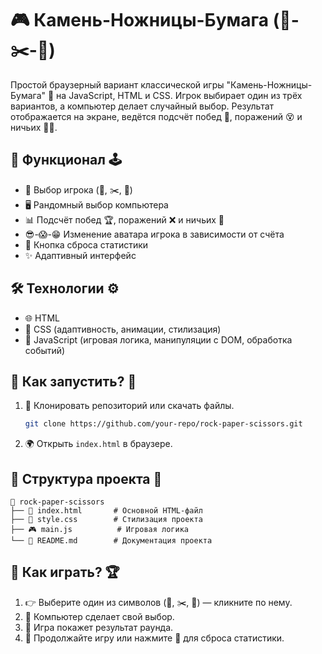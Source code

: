 # 🎮 Камень-Ножницы-Бумага (🗿-✂️-📃)

Простой браузерный вариант классической игры "Камень-Ножницы-Бумага" 🎲 на JavaScript, HTML и CSS. Игрок выбирает один из трёх вариантов, а компьютер делает случайный выбор. Результат отображается на экране, ведётся подсчёт побед 🏅, поражений 😵 и ничьих 🤷‍♂️.

## 🚀 Функционал 🕹️

- 🎯 Выбор игрока (🗿, ✂️, 📃)
- 🖥️ Рандомный выбор компьютера
- 📊 Подсчёт побед 🏆, поражений ❌ и ничьих 🤝
- 😎-😱-😁 Изменение аватара игрока в зависимости от счёта
- 🔄 Кнопка сброса статистики
- ✨ Адаптивный интерфейс

## 🛠️ Технологии ⚙️

- 🌐 HTML
- 🎨 CSS (адаптивность, анимации, стилизация)
- 📜 JavaScript (игровая логика, манипуляции с DOM, обработка событий)

## 📜 Как запустить? 🚀

1. 🔽 Клонировать репозиторий или скачать файлы.
   ```sh
   git clone https://github.com/your-repo/rock-paper-scissors.git
   ```
2. 🌍 Открыть `index.html` в браузере.

## 📂 Структура проекта 📁

```
📂 rock-paper-scissors
├── 📄 index.html       # Основной HTML-файл
├── 🎨 style.css        # Стилизация проекта
├── 🎮 main.js          # Игровая логика
└── 📜 README.md        # Документация проекта
```

## 🎲 Как играть? 🏆

1. 👉 Выберите один из символов (🗿, ✂️, 📃) — кликните по нему.
2. 🤖 Компьютер сделает свой выбор.
3. 📢 Игра покажет результат раунда.
4. 🔄 Продолжайте игру или нажмите 🔄 для сброса статистики.
